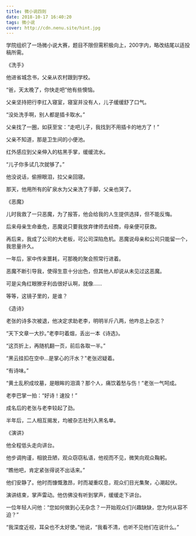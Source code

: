 ```yaml
---
title: 微小说四则
date: 2018-10-17 16:40:20
tags: 微小说
cover: http://cdn.nenu.site/hint.jpg
---
```


学院组织了一场微小说大赛，题目不限但需积极向上，200字内，略改结尾以适投稿所需。

《洗手》

他进省城念书，父亲从农村跟到学校。

“爸，天太晚了，你快走吧”他有些懊恼。

父亲坚持把行李扛入寝室，寝室并没有人，儿子缓缓舒了口气。

“没处洗手啊，别人都是插卡取水。”

父亲找了一圈，如获至宝：“走吧儿子，我找到不用插卡的地方了！”

父亲不知道，那是卫生间的小便池。

红外感应到父亲伸入的枯黑手掌，缓缓流水。

“儿子你多试几次就够了。”

他没说话，偷擦眼泪，拉父亲回寝。

那天，他用所有的矿泉水为父亲洗了手脚，父亲也哭了。

 

《恶魔》

儿时我救了一只恶魔，为了报答，他会给我的人生提供选择，但不能反悔。

后来母亲生命垂危，恶魔说只要我放弃律师去经商，母亲便可获救。

再后来，我成了公司的大老板，可公司深陷危机。恶魔说母亲和公司只能留一个，我思量许久。

一年后，家中传来噩耗，可那晚的聚会照常行进着。

恶魔不断引导我，使得生意十分出色，但其他人却说从未见过这恶魔。

可是尖角红眼獠牙利齿很好认啊，就像……

等等，这镜子里的，是谁？

 

《造诗》

老张的诗多次被退，他决定求助老李，明明半斤八两，他咋总上杂志？

“天下文章一大抄。”老李叼着烟，丢出一本《诗选》。

“这页折上，再随机翻一页，前后各取一半。”

“黑云挂扣在空中…是掌心的汗水？”老张迟疑着。﻿

“有诗味。”﻿

“黄土乱积成坟墓，是眼眸的泪滴？那个人，痛饮着愁与伤！”老张一气呵成。﻿

老李巴掌一拍：“好诗！速投！”﻿

成名后的老张与老李较起了劲。

半年后，二人相互揭发，均被杂志社列入黑名单。

 

《演讲》

他全程低头走向讲台。

他步调拘谨，相貌丑陋，观众窃窃私语，他视而不见，微笑向观众鞠躬。

“瞧他吧，肯定紧张得说不出话来。”

他们安静了。他时而慷慨激昂，时而凝重叹息，观众们目光集聚，心潮起伏。

演讲结束，掌声雷动。他仿佛没有听到掌声，缓缓走下讲台。

一位年轻人问他：“您如何做到心无杂念？一开始观众们兴趣缺缺，您为何从容不迫？”

“我深度近视，耳朵也不太好使。”他说，“我看不清，也听不见他们在说什么。”

 